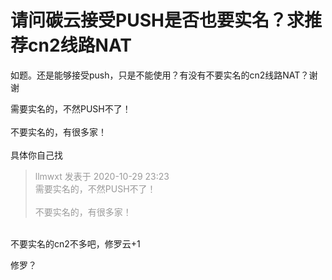 # 请问碳云接受PUSH是否也要实名？求推荐cn2线路NAT


如题。还是能够接受push，只是不能使用？有没有不要实名的cn2线路NAT？谢谢<img id="aimg_Lq70Z" onclick="zoom(this, this.src, 0, 0, 0)" class="zoom" src="https://cdn.jsdelivr.net/gh/hishis/forum-master/public/images/patch.gif" onmouseover="img_onmouseoverfunc(this)" onload="thumbImg(this)" border="0" alt="" />

需要实名的，不然PUSH不了！<br />
<br />
不要实名的，有很多家！<br />
<br />
具体你自己找

<div class="quote"><blockquote><font color="#999999">llmwxt 发表于 2020-10-29 23:23</font><br />
<font color="#999999">需要实名的，不然PUSH不了！<br />
<br />
不要实名的，有很多家！<br />
</font></blockquote></div><br />
不要实名的cn2不多吧，修罗云+1

修罗？<img id="aimg_cEaKw" onclick="zoom(this, this.src, 0, 0, 0)" class="zoom" src="https://cdn.jsdelivr.net/gh/hishis/forum-master/public/images/patch.gif" onmouseover="img_onmouseoverfunc(this)" onload="thumbImg(this)" border="0" alt="" />
